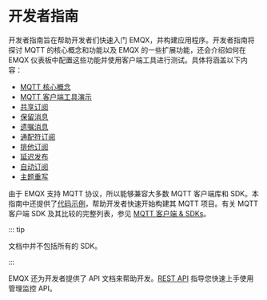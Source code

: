 # 开发者指南

开发者指南旨在帮助开发者们快速入门 EMQX，并构建应用程序。开发者指南将探讨 MQTT 的核心概念和功能以及 EMQX 的一些扩展功能，还会介绍如何在 EMQX 仪表板中配置这些功能并使用客户端工具进行测试。具体将涵盖以下内容：

- [MQTT 核心概念](../messaging/mqtt-concepts.md)
- [MQTT 客户端工具演示](../messaging/publish-and-subscribe.md)
- [共享订阅](../messaging/mqtt-shared-subscription.md)
- [保留消息](../messaging/mqtt-retained-message.md)
- [遗嘱消息](../messaging/mqtt-will-message.md)
- [通配符订阅](../messaging/mqtt-wildcard-subscription.md)
- [排他订阅](../messaging/mqtt-exclusive-subscription.md)
- [延迟发布](../messaging/mqtt-delayed-publish.md)
- [自动订阅](../messaging/mqtt-auto-subscription.md)
- [主题重写](../messaging/mqtt-topic-rewrite.md)

由于 EMQX 支持 MQTT 协议，所以能够兼容大多数 MQTT 客户端库和 SDK。本指南中还提供了[代码示例](./introduction.md)，帮助开发者快速开始构建其 MQTT 项目。有关 MQTT 客户端 SDK 及其比较的完整列表，参见 [MQTT 客户端 & SDKs](https://www.emqx.com/zh/mqtt-client-sdk)。

::: tip

文档中并不包括所有的 SDK。

:::

EMQX 还为开发者提供了 API 文档来帮助开发。[REST API](../admin/api.md) 指导您快速上手使用管理监控 API。